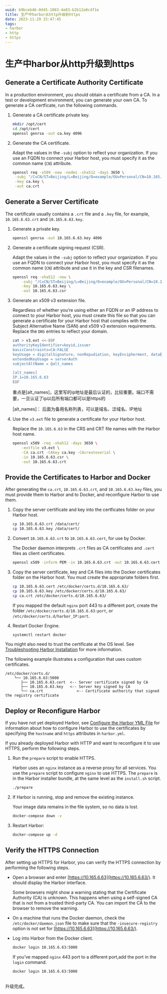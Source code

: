 ```yaml
---
uuid: b9bceb46-0d45-1083-4e83-b2b12a0c4f1e
title: 生产中harbor从http升级到https
date: 2023-11-29 15:47:45
tags: 
- harbor
- http
- https
---
```

# 生产中harbor从http升级到https

##  Generate a Certificate Authority Certificate

In a production environment, you should obtain a certificate from a CA. In a test or development environment, you can generate your own CA. To generate a CA certficate, run the following commands.

1. Generate a CA certificate private key.

   ```sh
   mkdir /opt/cert
   cd /opt/cert
   openssl genrsa -out ca.key 4096
   ```

2. Generate the CA certificate.

   Adapt the values in the `-subj` option to reflect your organization. If you use an FQDN to connect your Harbor host, you must specify it as the common name (`CN`) attribute.

   ```sh
   openssl req -x509 -new -nodes -sha512 -days 3650 \
    -subj "/C=CN/ST=Beijing/L=Beijing/O=example/OU=Personal/CN=10.165.6.63" \
    -key ca.key \
    -out ca.crt
   ```

## Generate a Server Certificate

The certificate usually contains a `.crt` file and a `.key` file, for example, `10.165.6.63.crt` and `10.165.6.63.key`.

1. Generate a private key.

   ```sh
   openssl genrsa -out 10.165.6.63.key 4096
   ```

2. Generate a certificate signing request (CSR).

   Adapt the values in the `-subj` option to reflect your organization. If you use an FQDN to connect your Harbor host, you must specify it as the common name (`CN`) attribute and use it in the key and CSR filenames.

   ```sh
   openssl req -sha512 -new \
       -subj "/C=CN/ST=Beijing/L=Beijing/O=example/OU=Personal/CN=10.165.6.63" \
       -key 10.165.6.63.key \
       -out 10.165.6.63.csr
   ```

3. Generate an x509 v3 extension file.

   Regardless of whether you’re using either an FQDN or an IP address to connect to your Harbor host, you must create this file so that you can generate a certificate for your Harbor host that complies with the Subject Alternative Name (SAN) and x509 v3 extension requirements. Replace the `DNS` entries to reflect your domain.

   ```sh
   cat > v3.ext <<-EOF
   authorityKeyIdentifier=keyid,issuer
   basicConstraints=CA:FALSE
   keyUsage = digitalSignature, nonRepudiation, keyEncipherment, dataEncipherment
   extendedKeyUsage = serverAuth
   subjectAltName = @alt_names
   
   [alt_names]
   IP.1=10.165.6.63
   EOF
   ```

     重点是[alt_names]，这里写的ip地址是最后认证的，比较重要。端口不需要，一旦认证了ip以后所有端口都可以是https的

   [alt_names]： 后面为备用名称列表，可以是域名、泛域名、IP地址

4. Use the `v3.ext` file to generate a certificate for your Harbor host.

   Replace the `10.165.6.63` in the CRS and CRT file names with the Harbor host name.

   ```sh
   openssl x509 -req -sha512 -days 3650 \
       -extfile v3.ext \
       -CA ca.crt -CAkey ca.key -CAcreateserial \
       -in 10.165.6.63.csr \
       -out 10.165.6.63.crt
   ```

## Provide the Certificates to Harbor and Docker

After generating the `ca.crt`, `10.165.6.63.crt`, and `10.165.6.63.key` files, you must provide them to Harbor and to Docker, and reconfigure Harbor to use them.

1. Copy the server certificate and key into the certficates folder on your Harbor host.

   ```sh
   cp 10.165.6.63.crt /data/cert/
   cp 10.165.6.63.key /data/cert/
   ```

2. Convert `10.165.6.63.crt` to `10.165.6.63.cert`, for use by Docker.

   The Docker daemon interprets `.crt` files as CA certificates and `.cert` files as client certificates.

   ```sh
   openssl x509 -inform PEM -in 10.165.6.63.crt -out 10.165.6.63.cert
   ```

3. Copy the server certificate, key and CA files into the Docker certificates folder on the Harbor host. You must create the appropriate folders first.

   ```sh
   cp 10.165.6.63.cert /etc/docker/certs.d/10.165.6.63/
   cp 10.165.6.63.key /etc/docker/certs.d/10.165.6.63/
   cp ca.crt /etc/docker/certs.d/10.165.6.63/
   ```

   If you mapped the default `nginx` port 443 to a different port, create the folder `/etc/docker/certs.d/10.165.6.63:port`, or `/etc/docker/certs.d/harbor_IP:port`.

4. Restart Docker Engine.

   ```sh
   systemctl restart docker
   ```

You might also need to trust the certificate at the OS level. See [Troubleshooting Harbor Installation](https://goharbor.io/docs/2.0.0/install-config/troubleshoot-installation/#https) for more information.

The following example illustrates a configuration that uses custom certificates.

```fallback
/etc/docker/certs.d/
    └── 10.165.6.63:5000
       ├── 10.165.6.63.cert  <-- Server certificate signed by CA
       ├── 10.165.6.63.key   <-- Server key signed by CA
       └── ca.crt               <-- Certificate authority that signed the registry certificate
```

## Deploy or Reconfigure Harbor

If you have not yet deployed Harbor, see [Configure the Harbor YML File](https://goharbor.io/docs/2.0.0/install-config/configure-yml-file/) for information about how to configure Harbor to use the certificates by specifying the `hostname` and `https` attributes in `harbor.yml`.

If you already deployed Harbor with HTTP and want to reconfigure it to use HTTPS, perform the following steps.

1. Run the `prepare` script to enable HTTPS.

   Harbor uses an `nginx` instance as a reverse proxy for all services. You use the `prepare` script to configure `nginx` to use HTTPS. The `prepare` is in the Harbor installer bundle, at the same level as the `install.sh` script.

   ```sh
   ./prepare
   ```

2. If Harbor is running, stop and remove the existing instance.

   Your image data remains in the file system, so no data is lost.

   ```sh
   docker-compose down -v
   ```

3. Restart Harbor:

   ```sh
   docker-compose up -d
   ```

## Verify the HTTPS Connection

After setting up HTTPS for Harbor, you can verify the HTTPS connection by performing the following steps.

- Open a browser and enter [https://10.165.6.63](https://10.165.6.63/). It should display the Harbor interface.

  Some browsers might show a warning stating that the Certificate Authority (CA) is unknown. This happens when using a self-signed CA that is not from a trusted third-party CA. You can import the CA to the browser to remove the warning.

- On a machine that runs the Docker daemon, check the `/etc/docker/daemon.json` file to make sure that the `-insecure-registry` option is not set for [https://10.165.6.63](https://10.165.6.63/).

- Log into Harbor from the Docker client.

  ```sh
  docker login 10.165.6.63:5000
  ```

  If you’ve mapped `nginx` 443 port to a different port,add the port in the `login` command.

  ```sh
  docker login 10.165.6.63:5000
  ```

## 

升级完成。